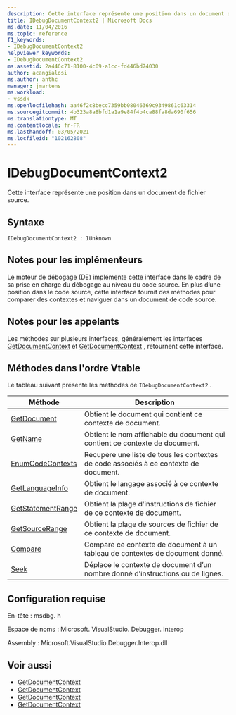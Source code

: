 ```yaml
---
description: Cette interface représente une position dans un document de fichier source.
title: IDebugDocumentContext2 | Microsoft Docs
ms.date: 11/04/2016
ms.topic: reference
f1_keywords:
- IDebugDocumentContext2
helpviewer_keywords:
- IDebugDocumentContext2
ms.assetid: 2a446c71-8100-4c09-a1cc-fd446bd74030
author: acangialosi
ms.author: anthc
manager: jmartens
ms.workload:
- vssdk
ms.openlocfilehash: aa46f2c8becc7359bb08046369c9349861c63314
ms.sourcegitcommit: 4b323a8a8bfd1a1a9e84f4b4ca88fa8da690f656
ms.translationtype: MT
ms.contentlocale: fr-FR
ms.lasthandoff: 03/05/2021
ms.locfileid: "102162808"
---
```

# <a name="idebugdocumentcontext2"></a>IDebugDocumentContext2
Cette interface représente une position dans un document de fichier source.

## <a name="syntax"></a>Syntaxe

```
IDebugDocumentContext2 : IUnknown
```

## <a name="notes-for-implementers"></a>Notes pour les implémenteurs
 Le moteur de débogage (DE) implémente cette interface dans le cadre de sa prise en charge du débogage au niveau du code source. En plus d’une position dans le code source, cette interface fournit des méthodes pour comparer des contextes et naviguer dans un document de code source.

## <a name="notes-for-callers"></a>Notes pour les appelants
 Les méthodes sur plusieurs interfaces, généralement les interfaces [GetDocumentContext](../../../extensibility/debugger/reference/idebugstackframe2-getdocumentcontext.md) et [GetDocumentContext](../../../extensibility/debugger/reference/idebugcodecontext2-getdocumentcontext.md) , retournent cette interface.

## <a name="methods-in-vtable-order"></a>Méthodes dans l'ordre Vtable
 Le tableau suivant présente les méthodes de `IDebugDocumentContext2` .

|Méthode|Description|
|------------|-----------------|
|[GetDocument](../../../extensibility/debugger/reference/idebugdocumentcontext2-getdocument.md)|Obtient le document qui contient ce contexte de document.|
|[GetName](../../../extensibility/debugger/reference/idebugdocumentcontext2-getname.md)|Obtient le nom affichable du document qui contient ce contexte de document.|
|[EnumCodeContexts](../../../extensibility/debugger/reference/idebugdocumentcontext2-enumcodecontexts.md)|Récupère une liste de tous les contextes de code associés à ce contexte de document.|
|[GetLanguageInfo](../../../extensibility/debugger/reference/idebugdocumentcontext2-getlanguageinfo.md)|Obtient le langage associé à ce contexte de document.|
|[GetStatementRange](../../../extensibility/debugger/reference/idebugdocumentcontext2-getstatementrange.md)|Obtient la plage d’instructions de fichier de ce contexte de document.|
|[GetSourceRange](../../../extensibility/debugger/reference/idebugdocumentcontext2-getsourcerange.md)|Obtient la plage de sources de fichier de ce contexte de document.|
|[Compare](../../../extensibility/debugger/reference/idebugdocumentcontext2-compare.md)|Compare ce contexte de document à un tableau de contextes de document donné.|
|[Seek](../../../extensibility/debugger/reference/idebugdocumentcontext2-seek.md)|Déplace le contexte de document d’un nombre donné d’instructions ou de lignes.|

## <a name="requirements"></a>Configuration requise
 En-tête : msdbg. h

 Espace de noms : Microsoft. VisualStudio. Debugger. Interop

 Assembly : Microsoft.VisualStudio.Debugger.Interop.dll

## <a name="see-also"></a>Voir aussi
- [GetDocumentContext](../../../extensibility/debugger/reference/idebugcanstopevent2-getdocumentcontext.md)
- [GetDocumentContext](../../../extensibility/debugger/reference/idebugactivatedocumentevent2-getdocumentcontext.md)
- [GetDocumentContext](../../../extensibility/debugger/reference/idebugstackframe2-getdocumentcontext.md)
- [GetDocumentContext](../../../extensibility/debugger/reference/idebugcodecontext2-getdocumentcontext.md)
